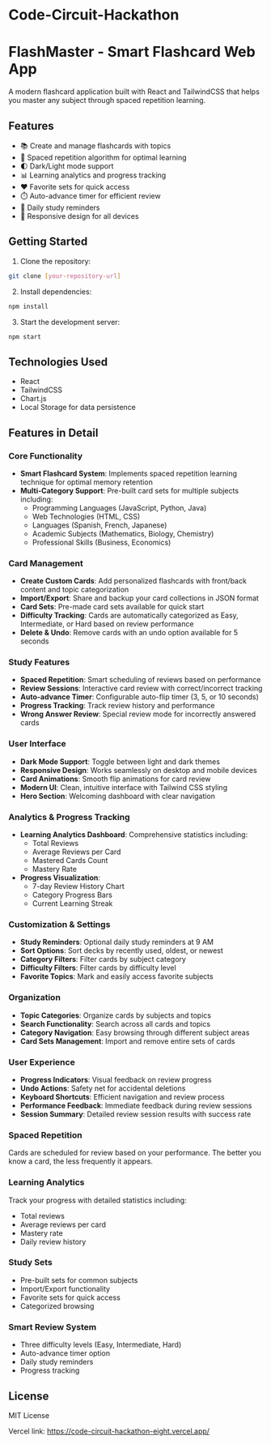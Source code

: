 # Code-Circuit-Hackathon
# FlashMaster - Smart Flashcard Web App

A modern flashcard application built with React and TailwindCSS that helps you master any subject through spaced repetition learning.

## Features

- 📚 Create and manage flashcards with topics
- 🔄 Spaced repetition algorithm for optimal learning
- 🌓 Dark/Light mode support
- 📊 Learning analytics and progress tracking
- ❤️ Favorite sets for quick access
- ⏱️ Auto-advance timer for efficient review
- 🔔 Daily study reminders
- 📱 Responsive design for all devices

## Getting Started

1. Clone the repository:
```bash
git clone [your-repository-url]
```

2. Install dependencies:
```bash
npm install
```

3. Start the development server:
```bash
npm start
```

## Technologies Used

- React
- TailwindCSS
- Chart.js
- Local Storage for data persistence

## Features in Detail

### Core Functionality
- **Smart Flashcard System**: Implements spaced repetition learning technique for optimal memory retention
- **Multi-Category Support**: Pre-built card sets for multiple subjects including:
  - Programming Languages (JavaScript, Python, Java)
  - Web Technologies (HTML, CSS)
  - Languages (Spanish, French, Japanese)
  - Academic Subjects (Mathematics, Biology, Chemistry)
  - Professional Skills (Business, Economics)

### Card Management
- **Create Custom Cards**: Add personalized flashcards with front/back content and topic categorization
- **Import/Export**: Share and backup your card collections in JSON format
- **Card Sets**: Pre-made card sets available for quick start
- **Difficulty Tracking**: Cards are automatically categorized as Easy, Intermediate, or Hard based on review performance
- **Delete & Undo**: Remove cards with an undo option available for 5 seconds

### Study Features
- **Spaced Repetition**: Smart scheduling of reviews based on performance
- **Review Sessions**: Interactive card review with correct/incorrect tracking
- **Auto-advance Timer**: Configurable auto-flip timer (3, 5, or 10 seconds)
- **Progress Tracking**: Track review history and performance
- **Wrong Answer Review**: Special review mode for incorrectly answered cards

### User Interface
- **Dark Mode Support**: Toggle between light and dark themes
- **Responsive Design**: Works seamlessly on desktop and mobile devices
- **Card Animations**: Smooth flip animations for card review
- **Modern UI**: Clean, intuitive interface with Tailwind CSS styling
- **Hero Section**: Welcoming dashboard with clear navigation

### Analytics & Progress Tracking
- **Learning Analytics Dashboard**: Comprehensive statistics including:
  - Total Reviews
  - Average Reviews per Card
  - Mastered Cards Count
  - Mastery Rate
- **Progress Visualization**:
  - 7-day Review History Chart
  - Category Progress Bars
  - Current Learning Streak

### Customization & Settings
- **Study Reminders**: Optional daily study reminders at 9 AM
- **Sort Options**: Sort decks by recently used, oldest, or newest
- **Category Filters**: Filter cards by subject category
- **Difficulty Filters**: Filter cards by difficulty level
- **Favorite Topics**: Mark and easily access favorite subjects

### Organization
- **Topic Categories**: Organize cards by subjects and topics
- **Search Functionality**: Search across all cards and topics
- **Category Navigation**: Easy browsing through different subject areas
- **Card Sets Management**: Import and remove entire sets of cards

### User Experience
- **Progress Indicators**: Visual feedback on review progress
- **Undo Actions**: Safety net for accidental deletions
- **Keyboard Shortcuts**: Efficient navigation and review process
- **Performance Feedback**: Immediate feedback during review sessions
- **Session Summary**: Detailed review session results with success rate
### Spaced Repetition
Cards are scheduled for review based on your performance. The better you know a card, the less frequently it appears.

### Learning Analytics
Track your progress with detailed statistics including:
- Total reviews
- Average reviews per card
- Mastery rate
- Daily review history

### Study Sets
- Pre-built sets for common subjects
- Import/Export functionality
- Favorite sets for quick access
- Categorized browsing

### Smart Review System
- Three difficulty levels (Easy, Intermediate, Hard)
- Auto-advance timer option
- Daily study reminders
- Progress tracking

## License

MIT License 

Vercel link: https://code-circuit-hackathon-eight.vercel.app/
